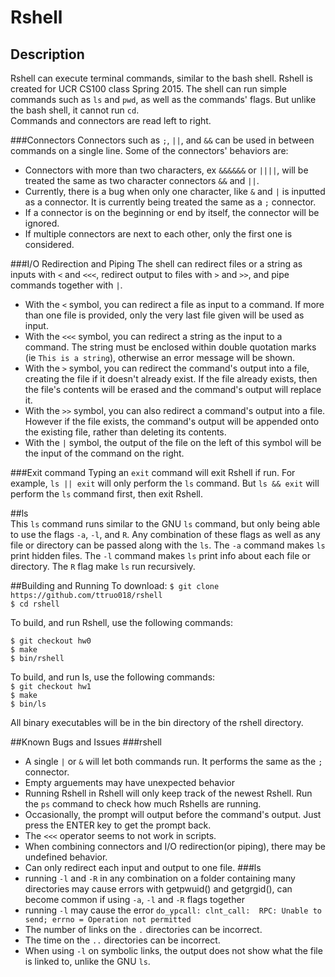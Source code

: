 # Rshell
## Description
Rshell can execute terminal commands, similar to the bash shell. 
Rshell is created for UCR CS100 class Spring 2015.
The shell can run simple commands such as `ls` and `pwd`, as well as the commands' flags. 
But unlike the bash shell, it cannot run `cd`.   
Commands and connectors are read left to right.   

###Connectors
Connectors such as `;`, `||`, and `&&` can be used in between commands on a single line.
Some of the connectors' behaviors are:     
* Connectors with more than two characters, ex `&&&&&&` or `||||`,
will be treated the same as two character connectors `&&` and `||`.     
* Currently, there is a bug when only one character, like `&` and `|`
is inputted as a connector. It is currently being treated the same as a `;` connector.     
* If a connector is on the beginning or end by itself, the connector will be ignored.     
* If multiple connectors are next to each other, only the first one is considered.

###I/O Redirection and Piping
The shell can redirect files or a string as inputs 
with `<` and `<<<`, redirect output to files 
with `>` and `>>`, and pipe commands together with `|`. 
* With the `<` symbol, you can redirect a file as input to 
a command. If more than one file is provided, only the very 
last file given will be used as input.    
* With the `<<<` symbol, you can redirect a string as 
the input to a command. The string must be enclosed within double quotation marks (ie `This is a string`), otherwise an
error message will be shown.       
* With the `>` symbol, you can redirect the command's output 
into a file, creating the file if it doesn't already exist. 
If the file already exists, then the file's contents will be 
erased and the command's output will replace it.
* With the `>>` symbol, you can also redirect a command's 
output into a file. However if the file exists, the 
command's output will be appended onto the existing file, 
rather than deleting its contents.   
* With the `|` symbol, the output of the file on the left of 
this symbol will be the input of the command on the right.   

###Exit command
Typing an `exit` command will exit Rshell if run. 
For example, `ls || exit` will only perform the `ls` command.
But `ls && exit` will perform the `ls` command first, then exit Rshell.

##ls   
This `ls` command runs similar to the GNU `ls` command, 
but only being able to use the flags `-a`, `-l`, and `R`. 
Any combination of these flags as well as any 
file or directory can be passed along with the `ls`. 
The `-a` command makes `ls` print hidden files. 
The `-l` command makes `ls` print info about each file or 
directory. The `R` flag make `ls` run recursively. 

##Building and Running
To download:
`$ git clone https://github.com/ttruo018/rshell`   
`$ cd rshell`   

To build, and run Rshell, use the following commands:

`$ git checkout hw0`   
`$ make`   
`$ bin/rshell`   

To build, and run ls, use the following commands:    
`$ git checkout hw1`   
`$ make`   
`$ bin/ls`   

All binary executables will be in the bin directory of the rshell directory.

##Known Bugs and Issues
###rshell
* A single `|` or `&` will let both commands run. 
It performs the same as the `;` connector.   
* Empty arguements may have unexpected behavior    
* Running Rshell in Rshell will only keep track of the newest Rshell.
Run the `ps` command to check how much Rshells are running.   
* Occasionally, the prompt will output before the command's 
output. Just press the ENTER key to get the prompt back.   
* The `<<<` operator seems to not work in scripts.   
* When combining connectors and I/O redirection(or piping), 
there may be undefined behavior.   
* Can only redirect each input and output to one file.
###ls
* running `-l` and `-R` in any combination on a folder 
containing many directories may cause errors with 
getpwuid() and getgrgid(), can become
common if using `-a`, `-l` and `-R` flags together    
* running `-l` may cause the error `do_ypcall: clnt_call: 
RPC: Unable to send; errno = Operation not permitted`    
* The number of links on the `.` directories can be incorrect.    
* The time on the `..` directories can be incorrect.     
* When using `-l` on symbolic links, the output does not show 
what the file is linked to, unlike the GNU `ls`.   

